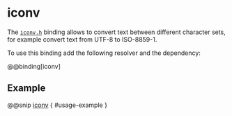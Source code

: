 # iconv

The [`iconv.h`] binding allows to convert text between different character sets, for example convert text from UTF-8 to ISO-8859-1.

To use this binding add the following resolver and the dependency:

@@binding[iconv]

## Example

@@snip [iconv](../../../../bindings/iconv/src/test/scala/org/scalanative/bindgen/bindings/tests/IconvSpec.scala) { #usage-example }

 [`iconv.h`]: http://pubs.opengroup.org/onlinepubs/9699919799/basedefs/iconv.h.html
